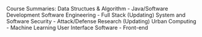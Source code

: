 Course Summaries:
Data Structues & Algorithm - Java/Software Development
Software Engineering - Full Stack (Updating)
System and Software Security - Attack/Defense Research (Updating)
Urban Computing - Machine Learning
User Interface Software - Front-end
